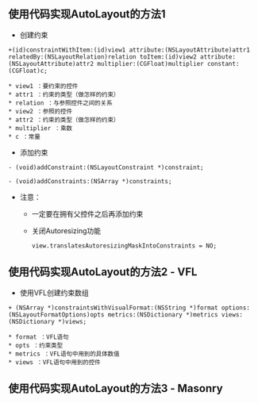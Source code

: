 ## 使用代码实现AutoLayout的方法1

* 创建约束

```objc
+(id)constraintWithItem:(id)view1 attribute:(NSLayoutAttribute)attr1 relatedBy:(NSLayoutRelation)relation toItem:(id)view2 attribute:(NSLayoutAttribute)attr2 multiplier:(CGFloat)multiplier constant:(CGFloat)c;

* view1 ：要约束的控件
* attr1 ：约束的类型（做怎样的约束）
* relation ：与参照控件之间的关系
* view2 ：参照的控件
* attr2 ：约束的类型（做怎样的约束）
* multiplier ：乘数
* c ：常量
```

* 添加约束

```objc
- (void)addConstraint:(NSLayoutConstraint *)constraint;

- (void)addConstraints:(NSArray *)constraints;
```

* 注意：

  * 一定要在拥有父控件之后再添加约束
  * 关闭Autoresizing功能

    ```objc
    view.translatesAutoresizingMaskIntoConstraints = NO;
    ```



## 使用代码实现AutoLayout的方法2 - VFL
- 使用VFL创建约束数组

```objc
+ (NSArray *)constraintsWithVisualFormat:(NSString *)format options:(NSLayoutFormatOptions)opts metrics:(NSDictionary *)metrics views:(NSDictionary *)views;

* format ：VFL语句
* opts ：约束类型
* metrics ：VFL语句中用到的具体数值
* views ：VFL语句中用到的控件

```

## 使用代码实现AutoLayout的方法3 - Masonry

